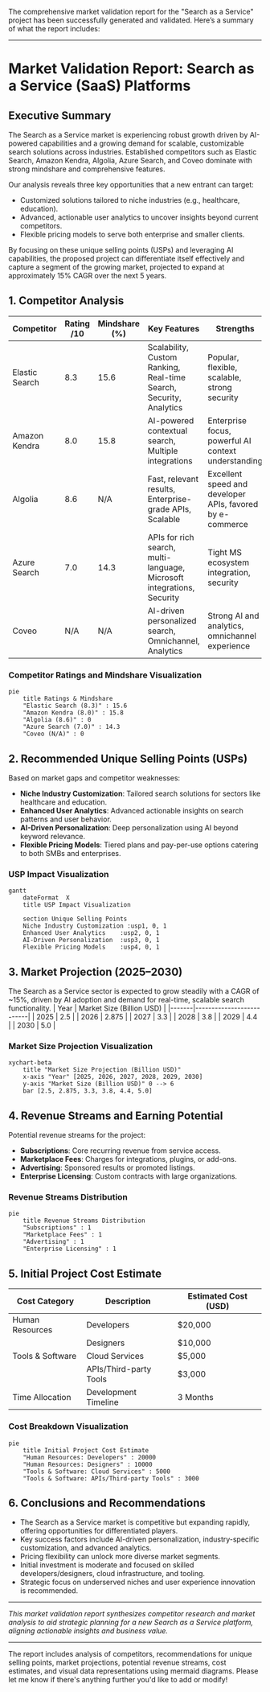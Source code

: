 The comprehensive market validation report for the "Search as a Service" project has been successfully generated and validated. Here’s a summary of what the report includes:

---

# Market Validation Report: Search as a Service (SaaS) Platforms

## Executive Summary

The Search as a Service market is experiencing robust growth driven by AI-powered capabilities and a growing demand for scalable, customizable search solutions across industries. Established competitors such as Elastic Search, Amazon Kendra, Algolia, Azure Search, and Coveo dominate with strong mindshare and comprehensive features.  

Our analysis reveals three key opportunities that a new entrant can target:

- Customized solutions tailored to niche industries (e.g., healthcare, education).
- Advanced, actionable user analytics to uncover insights beyond current competitors.
- Flexible pricing models to serve both enterprise and smaller clients.

By focusing on these unique selling points (USPs) and leveraging AI capabilities, the proposed project can differentiate itself effectively and capture a segment of the growing market, projected to expand at approximately 15% CAGR over the next 5 years.

## 1. Competitor Analysis

| Competitor     | Rating /10 | Mindshare (%) | Key Features                                    | Strengths                                                       | Weaknesses                                  | Pricing Model                  |
|----------------|------------|---------------|------------------------------------------------|-----------------------------------------------------------------|---------------------------------------------|-------------------------------|
| Elastic Search | 8.3        | 15.6          | Scalability, Custom Ranking, Real-time Search, Security, Analytics | Popular, flexible, scalable, strong security                   | Less AI-driven contextual search            | Subscription / Pay-as-you-go   |
| Amazon Kendra  | 8.0        | 15.8          | AI-powered contextual search, Multiple integrations | Enterprise focus, powerful AI context understanding             | Complexity & cost for small-mid size users  | Subscription                  |
| Algolia        | 8.6        | N/A           | Fast, relevant results, Enterprise-grade APIs, Scalable | Excellent speed and developer APIs, favored by e-commerce       | Less focus on industry verticals            | Subscription                  |
| Azure Search   | 7.0        | 14.3          | APIs for rich search, multi-language, Microsoft integrations, Security | Tight MS ecosystem integration, security                        | Lower rating, possibly less innovation      | Subscription                  |
| Coveo          | N/A        | N/A           | AI-driven personalized search, Omnichannel, Analytics | Strong AI and analytics, omnichannel experience                  | Pricing and ratings not public                | Subscription                  |

### Competitor Ratings and Mindshare Visualization
```mermaid
pie
    title Ratings & Mindshare
    "Elastic Search (8.3)" : 15.6
    "Amazon Kendra (8.0)" : 15.8
    "Algolia (8.6)" : 0
    "Azure Search (7.0)" : 14.3
    "Coveo (N/A)" : 0

```

## 2. Recommended Unique Selling Points (USPs)

Based on market gaps and competitor weaknesses:

- **Niche Industry Customization**: Tailored search solutions for sectors like healthcare and education.
- **Enhanced User Analytics**: Advanced actionable insights on search patterns and user behavior.
- **AI-Driven Personalization**: Deep personalization using AI beyond keyword relevance.
- **Flexible Pricing Models**: Tiered plans and pay-per-use options catering to both SMBs and enterprises.

### USP Impact Visualization
```mermaid
gantt
    dateFormat  X
    title USP Impact Visualization

    section Unique Selling Points
    Niche Industry Customization :usp1, 0, 1
    Enhanced User Analytics    :usp2, 0, 1
    AI-Driven Personalization  :usp3, 0, 1
    Flexible Pricing Models    :usp4, 0, 1
```

## 3. Market Projection (2025–2030)

The Search as a Service sector is expected to grow steadily with a CAGR of ~15%, driven by AI adoption and demand for real-time, scalable search functionality.
| Year | Market Size (Billion USD) |
|-------|--------------------------|
| 2025  | 2.5                      |
| 2026  | 2.875                    |
| 2027  | 3.3                      |
| 2028  | 3.8                      |
| 2029  | 4.4                      |
| 2030  | 5.0                      |

### Market Size Projection Visualization
```mermaid
xychart-beta
    title "Market Size Projection (Billion USD)"
    x-axis "Year" [2025, 2026, 2027, 2028, 2029, 2030]
    y-axis "Market Size (Billion USD)" 0 --> 6
    bar [2.5, 2.875, 3.3, 3.8, 4.4, 5.0]
```

## 4. Revenue Streams and Earning Potential

Potential revenue streams for the project:

- **Subscriptions**: Core recurring revenue from service access.
- **Marketplace Fees**: Charges for integrations, plugins, or add-ons.
- **Advertising**: Sponsored results or promoted listings.
- **Enterprise Licensing**: Custom contracts with large organizations.

### Revenue Streams Distribution
```mermaid
pie
    title Revenue Streams Distribution
    "Subscriptions" : 1
    "Marketplace Fees" : 1
    "Advertising" : 1
    "Enterprise Licensing" : 1
```

## 5. Initial Project Cost Estimate

| Cost Category        | Description            | Estimated Cost (USD) |
|---------------------|------------------------|---------------------|
| Human Resources     | Developers             | $20,000             |
|                     | Designers              | $10,000             |
| Tools & Software    | Cloud Services         | $5,000              |
|                     | APIs/Third-party Tools | $3,000              |
| Time Allocation     | Development Timeline   | 3 Months            |

### Cost Breakdown Visualization
```mermaid
pie
    title Initial Project Cost Estimate
    "Human Resources: Developers" : 20000
    "Human Resources: Designers" : 10000
    "Tools & Software: Cloud Services" : 5000
    "Tools & Software: APIs/Third-party Tools" : 3000
```

## 6. Conclusions and Recommendations

- The Search as a Service market is competitive but expanding rapidly, offering opportunities for differentiated players.
- Key success factors include AI-driven personalization, industry-specific customization, and advanced analytics.
- Pricing flexibility can unlock more diverse market segments.
- Initial investment is moderate and focused on skilled developers/designers, cloud infrastructure, and tooling.
- Strategic focus on underserved niches and user experience innovation is recommended.

---

*This market validation report synthesizes competitor research and market analysis to aid strategic planning for a new Search as a Service platform, aligning actionable insights and business value.*

--- 

The report includes analysis of competitors, recommendations for unique selling points, market projections, potential revenue streams, cost estimates, and visual data representations using mermaid diagrams. Please let me know if there's anything further you'd like to add or modify!
